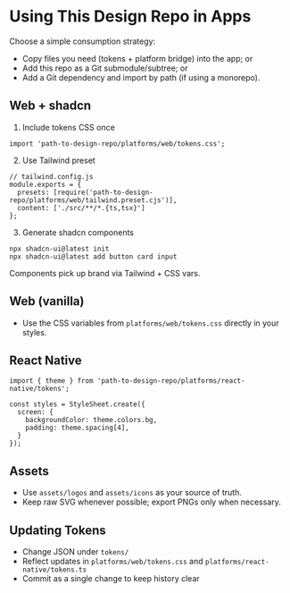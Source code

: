 # Using This Design Repo in Apps

Choose a simple consumption strategy:

- Copy files you need (tokens + platform bridge) into the app; or
- Add this repo as a Git submodule/subtree; or
- Add a Git dependency and import by path (if using a monorepo).

## Web + shadcn
1) Include tokens CSS once
```
import 'path-to-design-repo/platforms/web/tokens.css';
```

2) Use Tailwind preset
```
// tailwind.config.js
module.exports = {
  presets: [require('path-to-design-repo/platforms/web/tailwind.preset.cjs')],
  content: ['./src/**/*.{ts,tsx}']
};
```

3) Generate shadcn components
```
npx shadcn-ui@latest init
npx shadcn-ui@latest add button card input
```

Components pick up brand via Tailwind + CSS vars.

## Web (vanilla)
- Use the CSS variables from `platforms/web/tokens.css` directly in your styles.

## React Native
```
import { theme } from 'path-to-design-repo/platforms/react-native/tokens';

const styles = StyleSheet.create({
  screen: {
    backgroundColor: theme.colors.bg,
    padding: theme.spacing[4],
  }
});
```

## Assets
- Use `assets/logos` and `assets/icons` as your source of truth.
- Keep raw SVG whenever possible; export PNGs only when necessary.

## Updating Tokens
- Change JSON under `tokens/`
- Reflect updates in `platforms/web/tokens.css` and `platforms/react-native/tokens.ts`
- Commit as a single change to keep history clear
